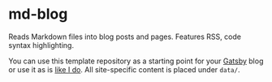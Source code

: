 
# md-blog

Reads Markdown files into blog posts and pages. Features RSS, code syntax highlighting.

You can use this template repository as a starting point for your [Gatsby](https://www.gatsbyjs.com/) blog or use it as is [like I do](https://ogoregen.com). All site-specific content is placed under `data/`.
